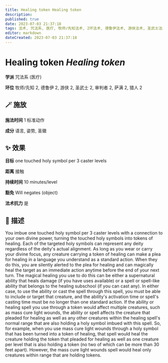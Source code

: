 ```yaml
---
title: Healing token Healing token
description: 
published: true
date: 2023-07-03 21:37:18
tags: 法术, 咒法系, 医疗, 牧师/先知法术, 2环法术, 德鲁伊法术, 游侠法术, 圣武士法术, 审判者法术, 萨满法术, 猎人法术
editor: markdown
dateCreated: 2023-07-03 21:37:18
---
```


# **Healing token** *Healing token*

**学派** 咒法系 (医疗) 

**环位** 牧师/先知 2, 德鲁伊 2, 游侠 2, 圣武士 2, 审判者 2, 萨满 2, 猎人 2

## 🪄 施放

**施法时间** 1 标准动作

**成分** 语言, 姿势, 圣徽

## ✨ 效果 

**目标** one touched holy symbol per 3 caster levels 

**距离** 接触  

**持续时间** 10 minutes/level 

**豁免** Will negates (object)

**法术抗力** 是

## 📖 描述

You imbue one touched holy symbol per 3 caster levels with a connection to your own divine power, turning the touched holy symbols into tokens of healing. Each of the targeted holy symbols can represent any deity regardless of the deity's actual alignment.  As long as you wear or carry your divine focus, any creature carrying a token of healing can make a plea for healing in a language you understand as a standard action. When they do this, you are silently alerted to the plea for healing and can magically heal the target as an immediate action anytime before the end of your next turn.  The magical healing you use to do this can be either a supernatural ability that heals damage (if you have uses available) or a spell or spell-like ability that belongs to the healing subschool (if you can cast any). In either case, to use the ability or cast the spell through this spell, you must be able to include or target that creature, and the ability's activation time or spell's casting time must be no longer than one standard action.  If the ability or healing spell you use through a token would affect multiple creatures, such as mass cure light wounds, the ability or spell affects the creature that pleaded for healing as well as any other creatures within the healing spell's normal range that are also holding a holy symbol imbued with this spell.  So, for example, when you use mass cure light wounds through a holy symbol that has been turned into a token of healing, that spell would heal the creature holding the token that pleaded for healing as well as one creature per level that is also holding a token (no two of which can be more than 30 feet apart). However, the mass cure light wounds spell would heal only creatures within range that are holding tokens.
    